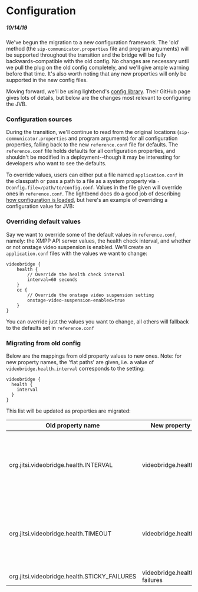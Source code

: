# Configuration

##### 10/14/19
We've begun the migration to a new configuration framework.  The 'old' method (the `sip-communicator.properties` file and program arguments) will be supported throughout the transition and the bridge will be fully backwards-compatible with the old config.  No changes are necessary until we pull the plug on the old config completely, and we'll give ample warning before that time.  It's also worth noting that any new properties will only be supported in the new config files.

Moving forward, we'll be using lightbend's [config library]([https://github.com/lightbend/config](https://github.com/lightbend/config)).  Their GitHub page gives lots of details, but below are the changes most relevant to configuring the JVB.

### Configuration sources
During the transition, we'll continue to read from the original locations (`sip-communicator.properties` and program arguments) for all configuration properties, falling back to the new `reference.conf` file for defaults.  The `reference.conf` file holds defaults for all configuration properties, and shouldn't be modified in a deployment--though it may be interesting for developers who want to see the defaults.

To override values, users can either put a file named `application.conf` in the classpath or pass a path to a file as a system property via `-Dconfig.file=/path/to/config.conf`.  Values in the file given will override ones in `reference.conf`.  The lightbend docs do a good job of describing [how configuration is loaded]([https://github.com/lightbend/config#standard-behavior](https://github.com/lightbend/config#standard-behavior)), but here's an example of overriding a configuration value for JVB:

### Overriding default values
Say we want to override some of the default values in `reference.conf`, namely: the XMPP API server values, the health check interval, and whether or not onstage video suspension is enabled.  We'll create an `application.conf` files with the values we want to change:

```
videobridge {
    health {
        // Override the health check interval
        interval=60 seconds
    }
    cc {
        // Override the onstage video suspension setting
        onstage-video-suspension-enabled=true
    }
}
```
You can override just the values you want to change, all others will fallback to the defaults set in `reference.conf`

### Migrating from old config
Below are the mappings from old property values to new ones.  Note: for new property names, the 'flat paths' are given, i.e. a value of `videobridge.health.interval` corresponds to the setting:
```
videobridge {
  health {
    interval
  }
}
```
This list will be updated as properties are migrated:

| Old property name | New property name | Notes |
| -------- | ------- | ------- |
| org.jitsi.videobridge.health.INTERVAL | videobridge.health.interval | The new config models this as a duration, rather than an amount of milliseconds |
| org.jitsi.videobridge.health.TIMEOUT | videobridge.health.timeout | The new config models this as a duration, rather than an amount of milliseconds |
| org.jitsi.videobridge.health.STICKY_FAILURES | videobridge.health.sticky-failures | |
